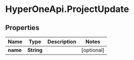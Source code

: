# HyperOneApi.ProjectUpdate

## Properties

Name | Type | Description | Notes
------------ | ------------- | ------------- | -------------
**name** | **String** |  | [optional] 


